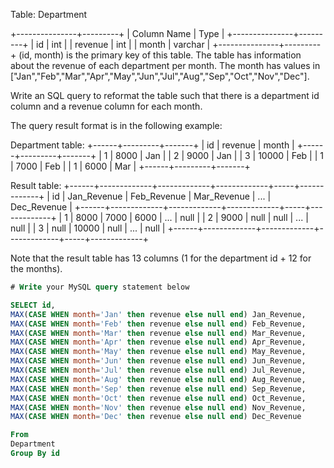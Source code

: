 Table: Department

+---------------+---------+
| Column Name   | Type    |
+---------------+---------+
| id            | int     |
| revenue       | int     |
| month         | varchar |
+---------------+---------+
(id, month) is the primary key of this table.
The table has information about the revenue of each department per month.
The month has values in ["Jan","Feb","Mar","Apr","May","Jun","Jul","Aug","Sep","Oct","Nov","Dec"].
 

Write an SQL query to reformat the table such that there is a department id column and a revenue column for each month.

The query result format is in the following example:

Department table:
+------+---------+-------+
| id   | revenue | month |
+------+---------+-------+
| 1    | 8000    | Jan   |
| 2    | 9000    | Jan   |
| 3    | 10000   | Feb   |
| 1    | 7000    | Feb   |
| 1    | 6000    | Mar   |
+------+---------+-------+

Result table:
+------+-------------+-------------+-------------+-----+-------------+
| id   | Jan_Revenue | Feb_Revenue | Mar_Revenue | ... | Dec_Revenue |
+------+-------------+-------------+-------------+-----+-------------+
| 1    | 8000        | 7000        | 6000        | ... | null        |
| 2    | 9000        | null        | null        | ... | null        |
| 3    | null        | 10000       | null        | ... | null        |
+------+-------------+-------------+-------------+-----+-------------+

Note that the result table has 13 columns (1 for the department id + 12 for the months).

```SQL
# Write your MySQL query statement below

SELECT id,
MAX(CASE WHEN month='Jan' then revenue else null end) Jan_Revenue,
MAX(CASE WHEN month='Feb' then revenue else null end) Feb_Revenue,
MAX(CASE WHEN month='Mar' then revenue else null end) Mar_Revenue,
MAX(CASE WHEN month='Apr' then revenue else null end) Apr_Revenue,
MAX(CASE WHEN month='May' then revenue else null end) May_Revenue,
MAX(CASE WHEN month='Jun' then revenue else null end) Jun_Revenue,
MAX(CASE WHEN month='Jul' then revenue else null end) Jul_Revenue,
MAX(CASE WHEN month='Aug' then revenue else null end) Aug_Revenue,
MAX(CASE WHEN month='Sep' then revenue else null end) Sep_Revenue,
MAX(CASE WHEN month='Oct' then revenue else null end) Oct_Revenue,
MAX(CASE WHEN month='Nov' then revenue else null end) Nov_Revenue,
MAX(CASE WHEN month='Dec' then revenue else null end) Dec_Revenue

From
Department
Group By id

```
